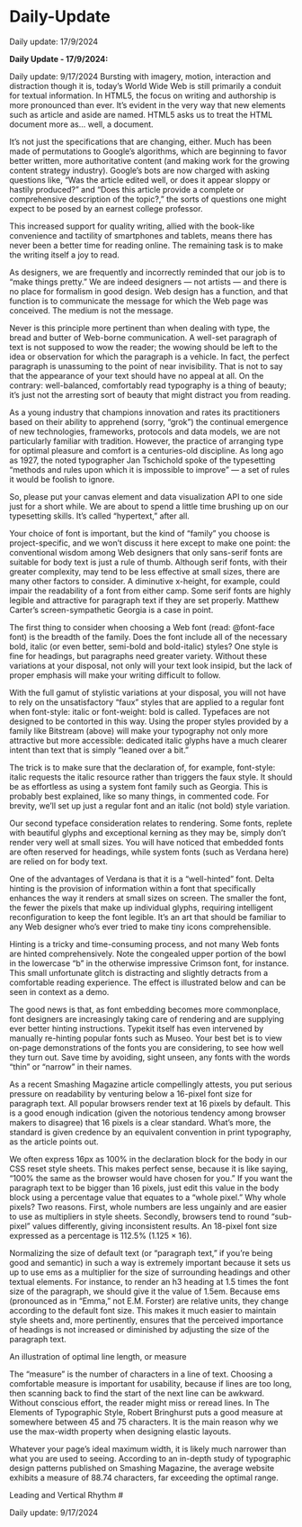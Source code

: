 # Daily-Update

Daily update: 17/9/2024

**Daily Update - 17/9/2024:**



Daily update: 9/17/2024
Bursting with imagery, motion, interaction and distraction though it is, today’s World Wide Web is still primarily a conduit for textual information. In HTML5, the focus on writing and authorship is more pronounced than ever. It’s evident in the very way that new elements such as article and aside are named. HTML5 asks us to treat the HTML document more as… well, a document.

It’s not just the specifications that are changing, either. Much has been made of permutations to Google’s algorithms, which are beginning to favor better written, more authoritative content (and making work for the growing content strategy industry). Google’s bots are now charged with asking questions like, “Was the article edited well, or does it appear sloppy or hastily produced?” and “Does this article provide a complete or comprehensive description of the topic?,” the sorts of questions one might expect to be posed by an earnest college professor.

This increased support for quality writing, allied with the book-like convenience and tactility of smartphones and tablets, means there has never been a better time for reading online. The remaining task is to make the writing itself a joy to read.

As designers, we are frequently and incorrectly reminded that our job is to “make things pretty.” We are indeed designers — not artists — and there is no place for formalism in good design. Web design has a function, and that function is to communicate the message for which the Web page was conceived. The medium is not the message.

Never is this principle more pertinent than when dealing with type, the bread and butter of Web-borne communication. A well-set paragraph of text is not supposed to wow the reader; the wowing should be left to the idea or observation for which the paragraph is a vehicle. In fact, the perfect paragraph is unassuming to the point of near invisibility. That is not to say that the appearance of your text should have no appeal at all. On the contrary: well-balanced, comfortably read typography is a thing of beauty; it’s just not the arresting sort of beauty that might distract you from reading.

As a young industry that champions innovation and rates its practitioners based on their ability to apprehend (sorry, “grok”) the continual emergence of new technologies, frameworks, protocols and data models, we are not particularly familiar with tradition. However, the practice of arranging type for optimal pleasure and comfort is a centuries-old discipline. As long ago as 1927, the noted typographer Jan Tschichold spoke of the typesetting “methods and rules upon which it is impossible to improve” — a set of rules it would be foolish to ignore.

So, please put your canvas element and data visualization API to one side just for a short while. We are about to spend a little time brushing up on our typesetting skills. It’s called “hypertext,” after all.

Your choice of font is important, but the kind of “family” you choose is project-specific, and we won’t discuss it here except to make one point: the conventional wisdom among Web designers that only sans-serif fonts are suitable for body text is just a rule of thumb. Although serif fonts, with their greater complexity, may tend to be less effective at small sizes, there are many other factors to consider. A diminutive x-height, for example, could impair the readability of a font from either camp. Some serif fonts are highly legible and attractive for paragraph text if they are set properly. Matthew Carter’s screen-sympathetic Georgia is a case in point.

The first thing to consider when choosing a Web font (read: @font-face font) is the breadth of the family. Does the font include all of the necessary bold, italic (or even better, semi-bold and bold-italic) styles? One style is fine for headings, but paragraphs need greater variety. Without these variations at your disposal, not only will your text look insipid, but the lack of proper emphasis will make your writing difficult to follow.



With the full gamut of stylistic variations at your disposal, you will not have to rely on the unsatisfactory “faux” styles that are applied to a regular font when font-style: italic or font-weight: bold is called. Typefaces are not designed to be contorted in this way. Using the proper styles provided by a family like Bitstream (above) will make your typography not only more attractive but more accessible: dedicated italic glyphs have a much clearer intent than text that is simply “leaned over a bit.”

The trick is to make sure that the declaration of, for example, font-style: italic requests the italic resource rather than triggers the faux style. It should be as effortless as using a system font family such as Georgia. This is probably best explained, like so many things, in commented code. For brevity, we’ll set up just a regular font and an italic (not bold) style variation.

Our second typeface consideration relates to rendering. Some fonts, replete with beautiful glyphs and exceptional kerning as they may be, simply don’t render very well at small sizes. You will have noticed that embedded fonts are often reserved for headings, while system fonts (such as Verdana here) are relied on for body text.

One of the advantages of Verdana is that it is a “well-hinted” font. Delta hinting is the provision of information within a font that specifically enhances the way it renders at small sizes on screen. The smaller the font, the fewer the pixels that make up individual glyphs, requiring intelligent reconfiguration to keep the font legible. It’s an art that should be familiar to any Web designer who’s ever tried to make tiny icons comprehensible.

Hinting is a tricky and time-consuming process, and not many Web fonts are hinted comprehensively. Note the congealed upper portion of the bowl in the lowercase “b” in the otherwise impressive Crimson font, for instance. This small unfortunate glitch is distracting and slightly detracts from a comfortable reading experience. The effect is illustrated below and can be seen in context as a demo.

The good news is that, as font embedding becomes more commonplace, font designers are increasingly taking care of rendering and are supplying ever better hinting instructions. Typekit itself has even intervened by manually re-hinting popular fonts such as Museo. Your best bet is to view on-page demonstrations of the fonts you are considering, to see how well they turn out. Save time by avoiding, sight unseen, any fonts with the words “thin” or “narrow” in their names.

As a recent Smashing Magazine article compellingly attests, you put serious pressure on readability by venturing below a 16-pixel font size for paragraph text. All popular browsers render text at 16 pixels by default. This is a good enough indication (given the notorious tendency among browser makers to disagree) that 16 pixels is a clear standard. What’s more, the standard is given credence by an equivalent convention in print typography, as the article points out.

We often express 16px as 100% in the declaration block for the body in our CSS reset style sheets. This makes perfect sense, because it is like saying, “100% the same as the browser would have chosen for you.” If you want the paragraph text to be bigger than 16 pixels, just edit this value in the body block using a percentage value that equates to a “whole pixel.” Why whole pixels? Two reasons. First, whole numbers are less ungainly and are easier to use as multipliers in style sheets. Secondly, browsers tend to round “sub-pixel” values differently, giving inconsistent results. An 18-pixel font size expressed as a percentage is 112.5% (1.125 × 16).

Normalizing the size of default text (or “paragraph text,” if you’re being good and semantic) in such a way is extremely important because it sets us up to use ems as a multiplier for the size of surrounding headings and other textual elements. For instance, to render an h3 heading at 1.5 times the font size of the paragraph, we should give it the value of 1.5em. Because ems (pronounced as in “Emma,” not E.M. Forster) are relative units, they change according to the default font size. This makes it much easier to maintain style sheets and, more pertinently, ensures that the perceived importance of headings is not increased or diminished by adjusting the size of the paragraph text.

An illustration of optimal line length, or measure

The “measure” is the number of characters in a line of text. Choosing a comfortable measure is important for usability, because if lines are too long, then scanning back to find the start of the next line can be awkward. Without conscious effort, the reader might miss or reread lines. In The Elements of Typographic Style, Robert Bringhurst puts a good measure at somewhere between 45 and 75 characters. It is the main reason why we use the max-width property when designing elastic layouts.

Whatever your page’s ideal maximum width, it is likely much narrower than what you are used to seeing. According to an in-depth study of typographic design patterns published on Smashing Magazine, the average website exhibits a measure of 88.74 characters, far exceeding the optimal range.

Leading and Vertical Rhythm #



Daily update: 9/17/2024